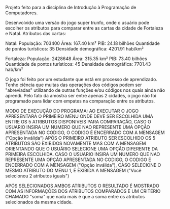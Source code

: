 Projeto feito para a disciplina de Introdução à Programação de Computadores.

Desenvolvido uma versão do jogo super trunfo, onde o usuário pode escolher os atributos para comparar entre as cartas da cidade de Fortaleza e Natal.
Atributos das cartas:

Natal:
População: 703400
Área: 167.40 km²
PIB: 24.18 bilhões
Quantidade de pontos turísticos: 35
Densidade demográfica: 4201.91 hab/km²

Fortaleza:
População: 2428648
Área: 315.35 km²
PIB: 73.40 bilhões
Quantidade de pontos turísticos: 45
Densidade demográfica: 7701.43 hab/km²

O jogo foi feito por um estudante que está em processo de aprendizado. 
Tenho ciência que muitas das operações dos códigos podem ser "abreviadas" utilizando de outras funções e/ou códigos nos quais ainda não aprendi.
Pelo fato da amostra ser entre apenas 2 cidades, o jogo não foi programado para lidar com empates na comparação entre os atributos.

MODO DE EXECUÇÃO DO PROGRAMA:
AO EXECUTAR O JOGO APRESENTARÁ O PRIMEIRO MENU ONDE DEVE SER ESCOLHIDA UMA ENTRE OS 5 ATRIBUTOS DISPONIVEIS PARA COMPARAÇÃO, CASO O USUARIO INSIRA UM NUMERO QUE NAO REPRESENTE UMA OPÇÃO APRESENTADA NO CODIGO, O CODIGO É ENCERRADO COM A MENSAGEM ("Opção inválida")
APÓS O PRIMEIRO ATRIBUTO SER ESCOLHIDO OS 5 ATRIBUTOS SÃO EXIBIDOS NOVAMENTE MAS COM A MENSAGEM ORIENTANDO QUE O USUÁRIO SELECIONE UMA OPÇÃO DIFERENTE DA PRIMEIRA ESCOLHIDA. CASO O USUARIO INSIRA UM NUMERO QUE NAO REPRESENTE UMA OPÇÃO APRESENTADA NO CODIGO, O CODIGO É ENCERRADO COM A MENSAGEM ("Opção inválida"), CASO SELECIONE O MESMO ATRIBUTO DO MENU 1, É EXIBIDA A MENSAGEM ("Você selecionou 2 atributos iguais")

APÓS SELECIONADOS AMBOS ATRIBUTOS O RESULTADO É MOSTRADO COM AS INFORMAÇÕES DOS ATRIBUTOS COMPARADOS E UM CRITÉRIO CHAMADO "soma" que nada mais é que a soma entre os atributos selecionados da mesma cidade.

